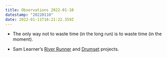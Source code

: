 ```yaml
---
title: Observations 2022-01-10
datestamp: "20220110"
date: 2022-01-11T16:21:22.359Z
---
```

- The only way not to waste time (in the long run) is to waste time (in the moment).
* Sam Learner’s [River Runner](https://river-runner.samlearner.com/) and [Drumset](https://www.samlearner.com/drumset) projects.
